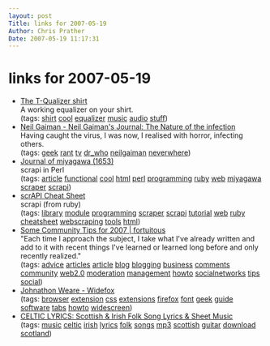 ```yaml
---
layout: post
Title: links for 2007-05-19  
Author: Chris Prather
Date: 2007-05-19 11:17:31
---
```


# links for 2007-05-19
<ul class="delicious">
	<li>
		<div class="delicious-link"><a href="http://3lib.ukonline.co.uk/tqualizer/">The T-Qualizer shirt</a></div>
		<div class="delicious-extended">A working equalizer on your shirt.</div>
		<div class="delicious-tags">(tags: <a href="http://del.icio.us/perigrin/shirt">shirt</a> <a href="http://del.icio.us/perigrin/cool">cool</a> <a href="http://del.icio.us/perigrin/equalizer">equalizer</a> <a href="http://del.icio.us/perigrin/music">music</a> <a href="http://del.icio.us/perigrin/audio">audio</a> <a href="http://del.icio.us/perigrin/stuff">stuff</a>)</div>
	</li>
	<li>
		<div class="delicious-link"><a href="http://www.neilgaiman.com/journal/2007/05/nature-of-infection.html">Neil Gaiman - Neil Gaiman's Journal: The Nature of the infection</a></div>
		<div class="delicious-extended">Having caught the virus, I was now, I realised with horror, infecting others.</div>
		<div class="delicious-tags">(tags: <a href="http://del.icio.us/perigrin/geek">geek</a> <a href="http://del.icio.us/perigrin/rant">rant</a> <a href="http://del.icio.us/perigrin/tv">tv</a> <a href="http://del.icio.us/perigrin/dr_who">dr_who</a> <a href="http://del.icio.us/perigrin/neilgaiman">neilgaiman</a> <a href="http://del.icio.us/perigrin/neverwhere">neverwhere</a>)</div>
	</li>
	<li>
		<div class="delicious-link"><a href="http://use.perl.org/~miyagawa/journal/33222">Journal of miyagawa (1653)</a></div>
		<div class="delicious-extended">scrapi in Perl</div>
		<div class="delicious-tags">(tags: <a href="http://del.icio.us/perigrin/article">article</a> <a href="http://del.icio.us/perigrin/functional">functional</a> <a href="http://del.icio.us/perigrin/cool">cool</a> <a href="http://del.icio.us/perigrin/html">html</a> <a href="http://del.icio.us/perigrin/perl">perl</a> <a href="http://del.icio.us/perigrin/programming">programming</a> <a href="http://del.icio.us/perigrin/ruby">ruby</a> <a href="http://del.icio.us/perigrin/web">web</a> <a href="http://del.icio.us/perigrin/miyagawa">miyagawa</a> <a href="http://del.icio.us/perigrin/scraper">scraper</a> <a href="http://del.icio.us/perigrin/scrapi">scrapi</a>)</div>
	</li>
	<li>
		<div class="delicious-link"><a href="http://labnotes.org/svn/public/ruby/scrapi/cheat/scrapi.html">scrAPI Cheat Sheet</a></div>
		<div class="delicious-extended">scrapi (from ruby)</div>
		<div class="delicious-tags">(tags: <a href="http://del.icio.us/perigrin/library">library</a> <a href="http://del.icio.us/perigrin/module">module</a> <a href="http://del.icio.us/perigrin/programming">programming</a> <a href="http://del.icio.us/perigrin/scraper">scraper</a> <a href="http://del.icio.us/perigrin/scrapi">scrapi</a> <a href="http://del.icio.us/perigrin/tutorial">tutorial</a> <a href="http://del.icio.us/perigrin/web">web</a> <a href="http://del.icio.us/perigrin/ruby">ruby</a> <a href="http://del.icio.us/perigrin/cheatsheet">cheatsheet</a> <a href="http://del.icio.us/perigrin/webscraping">webscraping</a> <a href="http://del.icio.us/perigrin/tools">tools</a> <a href="http://del.icio.us/perigrin/html">html</a>)</div>
	</li>
	<li>
		<div class="delicious-link"><a href="http://fortuito.us/2007/05/some_community_tips_for_2007">Some Community Tips for 2007 | fortuitous</a></div>
		<div class="delicious-extended">"Each time I approach the subject, I take what I've already written and add to it with recent things I've learned or learned long before and only recently realized."</div>
		<div class="delicious-tags">(tags: <a href="http://del.icio.us/perigrin/advice">advice</a> <a href="http://del.icio.us/perigrin/articles">articles</a> <a href="http://del.icio.us/perigrin/article">article</a> <a href="http://del.icio.us/perigrin/blog">blog</a> <a href="http://del.icio.us/perigrin/blogging">blogging</a> <a href="http://del.icio.us/perigrin/business">business</a> <a href="http://del.icio.us/perigrin/comments">comments</a> <a href="http://del.icio.us/perigrin/community">community</a> <a href="http://del.icio.us/perigrin/web2.0">web2.0</a> <a href="http://del.icio.us/perigrin/moderation">moderation</a> <a href="http://del.icio.us/perigrin/management">management</a> <a href="http://del.icio.us/perigrin/howto">howto</a> <a href="http://del.icio.us/perigrin/socialnetworks">socialnetworks</a> <a href="http://del.icio.us/perigrin/tips">tips</a> <a href="http://del.icio.us/perigrin/social">social</a>)</div>
	</li>
	<li>
		<div class="delicious-link"><a href="http://jrweare.googlepages.com/browser2.0">Johnathon Weare - Widefox</a></div>
		<div class="delicious-tags">(tags: <a href="http://del.icio.us/perigrin/browser">browser</a> <a href="http://del.icio.us/perigrin/extension">extension</a> <a href="http://del.icio.us/perigrin/css">css</a> <a href="http://del.icio.us/perigrin/extensions">extensions</a> <a href="http://del.icio.us/perigrin/firefox">firefox</a> <a href="http://del.icio.us/perigrin/font">font</a> <a href="http://del.icio.us/perigrin/geek">geek</a> <a href="http://del.icio.us/perigrin/guide">guide</a> <a href="http://del.icio.us/perigrin/software">software</a> <a href="http://del.icio.us/perigrin/tabs">tabs</a> <a href="http://del.icio.us/perigrin/howto">howto</a> <a href="http://del.icio.us/perigrin/widescreen">widescreen</a>)</div>
	</li>
	<li>
		<div class="delicious-link"><a href="http://www.thebards.net/music/">CELTIC LYRICS: Scottish & Irish Folk Song Lyrics & Sheet Music</a></div>
		<div class="delicious-tags">(tags: <a href="http://del.icio.us/perigrin/music">music</a> <a href="http://del.icio.us/perigrin/celtic">celtic</a> <a href="http://del.icio.us/perigrin/irish">irish</a> <a href="http://del.icio.us/perigrin/lyrics">lyrics</a> <a href="http://del.icio.us/perigrin/folk">folk</a> <a href="http://del.icio.us/perigrin/songs">songs</a> <a href="http://del.icio.us/perigrin/mp3">mp3</a> <a href="http://del.icio.us/perigrin/scottish">scottish</a> <a href="http://del.icio.us/perigrin/guitar">guitar</a> <a href="http://del.icio.us/perigrin/download">download</a> <a href="http://del.icio.us/perigrin/scotland">scotland</a>)</div>
	</li>
</ul>

